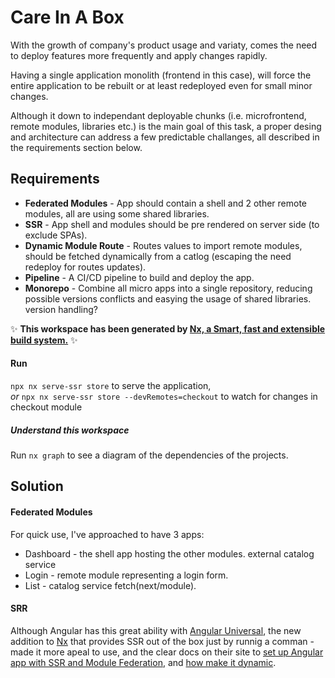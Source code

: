 # Care In A Box

With the growth of company's product usage and variaty, comes the need to deploy features more frequently and apply changes rapidly.  
  
Having a single application monolith (frontend in this case), will force the entire application to be rebuilt or at least redeployed even for small minor changes.  

Although it down to independant deployable chunks (i.e. microfrontend, remote modules, libraries etc.) is the main goal of this task, a proper desing and architecture can address a few predictable challanges, all described in the requirements section below.  


## Requirements

- **Federated Modules** - App should contain a shell and 2 other remote modules, all are using some shared libraries.
- **SSR** - App shell and modules should be pre rendered on server side (to exclude SPAs).
- **Dynamic Module Route** - Routes values to import remote modules, should be fetched dynamically from a catlog (escaping the need redeploy for routes updates).
- **Pipeline** - A CI/CD pipeline to build and deploy the app.
- **Monorepo** - Combine all micro apps into a single repository, reducing possible versions conflicts and easying the usage of shared libraries.
version handling?

✨ **This workspace has been generated by [Nx, a Smart, fast and extensible build system.](https://nx.dev)** ✨

#### Run  

`npx nx serve-ssr store` to serve the application,  
*or* `npx nx serve-ssr store --devRemotes=checkout` to watch for changes in checkout module

  
##### Understand this workspace

Run `nx graph` to see a diagram of the dependencies of the projects.  

## Solution  
 
#### Federated Modules

For quick use, I've approached to have 3 apps:

* Dashboard - the shell app hosting the other modules. external catalog service 
* Login - remote module representing a login form.
* List - catalog service fetch(next/module).

#### SRR 

Although Angular has this great ability with [Angular Universal](https://angular.io/guide/universal), the new addition to [Nx](https://nx.dev/getting-started/intro) that provides SSR out of the box just by runnig a comman - made it more apeal to use, and the clear docs on their site to [set up Angular app with SSR and Module Federation](https://nx.dev/recipes/module-federation/module-federation-with-ssr), and [how make it dynamic](https://nx.dev/recipes/module-federation/dynamic-module-federation-with-angular). 
